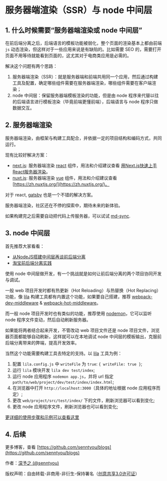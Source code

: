 # 服务器端渲染（SSR）与 node 中间层

## 1. 什么时候需要“服务器端渲染或 node 中间层”

在前后端分离之后，后端语言的模板功能被弱化，整个页面的渲染基本上都由前端 `js` 动态渲染，但这样对于一些应用来说是有缺陷的。比如需要 SEO 的，需要打开页面不用等待就能看到页面的，这尤其对于电商类应用是必需的。

解决这个问题有两个思路：

1. 服务器端渲染（SSR）：就是服务器端和前端共用同一个应用，然后通过构建工具及配置，确定哪些组件需要在服务器端渲染，哪些组件需要在客户端渲染；
2. node 中间层：保留服务器端模板渲染的功能，但是由 node 程序来代替以往的后端语言进行模板渲染（毕竟前端更懂前端），后端语言与 node 程序只做数据交互。

## 2. 服务器端渲染

服务器端渲染，由框架与构建工具配合，并依据一定的项目结构和编码方式，共同运行。

现有比较好解决方案：

* [next.js](https://github.com/zeit/next.js): 服务器端渲染 [react](https://github.com/facebook/react) 组件，用法和介绍建议查看 [用Next.js快速上手React服务器渲染](https://segmentfault.com/p/1210000010368182/read)。
* [nuxt.js](https://github.com/nuxt/nuxt.js): 服务器端渲染 [vue](https://github.com/vuejs/vue) 组件，用法和介绍建议查看 [https://zh.nuxtjs.org/](https://zh.nuxtjs.org/)。

对于 react, [gatsby](https://github.com/gatsbyjs/gatsby) 也是一个不错的解决方案。

服务器端渲染，社区还在不停的探索中，期待未来的新体验。

如果构建完之后需要自动把代码上传服务器，可以试试 [md-sync](https://github.com/senntyou/md-sync).

## 3. node 中间层

首先推荐大家看看：

* [从NodeJS搭建中间层再谈前后端分离](https://blog.csdn.net/baidu_31333625/article/details/66970196)
* [淘宝前后端分离实践](http://2014.jsconf.cn/slides/herman-taobaoweb/index.html)

使用 node 中间层做开发，有一个挑战就是如何让前后端分离的两个项目协同开发与调试。

一般 web 项目开发时都有热更新（Hot Reloading）与热替换（Hot Replacing）功能，像 [lila](https://github.com/senntyou/lila) 构建工具都有内置这个功能，如果要自己搭建，推荐 [webpack-dev-middleware](https://github.com/webpack/webpack-dev-middleware) & [webpack-hot-middleware](https://github.com/webpack-contrib/webpack-hot-middleware)。

而一般 node 项目开发时也有类似的功能，推荐使用 [nodemon](https://github.com/remy/nodemon)，它可以监听 node 程序文件变动，然后自动刷新服务器。

如果能将两者结合起来开发，不管改动 web 项目文件还是 node 项目文件，浏览器页面都能够自动刷新，这样就可以在本地调试 node 中间层的模板输出，克服前后端分离带来的弊端，提高开发效率。

当然这个功能需要构建工具去特定的支持。以 [lila](https://github.com/senntyou/lila) 工具为例：

1. 配置 `lila.config.js` 中 `writeFile` 为 `true`: `{ writeFile: true }`;
2. 运行 `lila` 模块开发 `lila dev test/index`;
3. 运行 node 应用程序 `nodemon app.js`，并将 url 指定 `path/to/web/project/dev/test/index/index.html`;
4. 在浏览器中打开 `http://localhost:3000`（具体的地址根据 node 应用程序而定）;
5. 更改 `web/project/src/test/index/` 下的文件，刷新浏览器可以看到变化;
6. 更改 node 应用程序文件，刷新浏览器也可以看到变化;

[更详细的使用步骤和示例可以查看这里](https://github.com/senntyou/lila/tree/master/examples/07-node)

## 4. 后续

更多博客，查看 [https://github.com/senntyou/blogs](https://github.com/senntyou/blogs)

作者：[深予之 (@senntyou)](https://github.com/senntyou)

版权声明：自由转载-非商用-非衍生-保持署名（[创意共享3.0许可证](https://creativecommons.org/licenses/by-nc-nd/3.0/deed.zh)）

